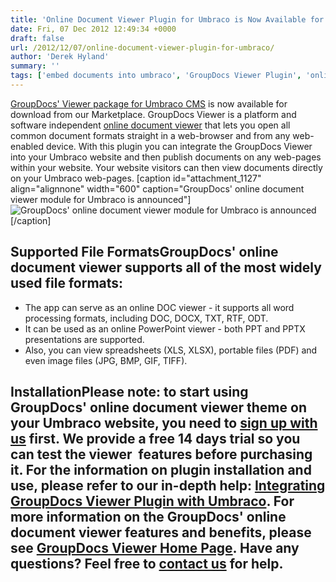 ```yaml
---
title: 'Online Document Viewer Plugin for Umbraco is Now Available for Download'
date: Fri, 07 Dec 2012 12:49:34 +0000
draft: false
url: /2012/12/07/online-document-viewer-plugin-for-umbraco/
author: 'Derek Hyland'
summary: ''
tags: ['embed documents into umbraco', 'GroupDocs Viewer Plugin', 'online doc viewer', 'online document viewer', 'online powerpoint viewer', 'umbraco document viewer', 'umbraco module', 'umbraco plugin', 'zArchive']
---
```


[GroupDocs' Viewer package for Umbraco CMS](http://groupdocs.com/marketplace/plugins/viewer/umbraco) is now available for download from our Marketplace. GroupDocs Viewer is a platform and software independent [online document viewer](http://groupdocs.com/apps/viewer) that lets you open all common document formats straight in a web-browser and from any web-enabled device. With this plugin you can integrate the GroupDocs Viewer into your Umbraco website and then publish documents on any web-pages within your website. Your website visitors can then view documents directly on your Umbraco web-pages. \[caption id="attachment\_1127" align="alignnone" width="600" caption="GroupDocs' online document viewer module for Umbraco is announced"\]![GroupDocs' online document viewer module for Umbraco is announced](https://blog.groupdocs.com/wp-content/uploads/sites/4/2012/12/Announcing-GroupDocs-online-document-viewer-package-for-Umbraco.png "GroupDocs' online document viewer module for Umbraco is announced")\[/caption\]

## Supported File FormatsGroupDocs' online document viewer supports all of the most widely used file formats:

*   The app can serve as an online DOC viewer - it supports all word processing formats, including DOC, DOCX, TXT, RTF, ODT.
*   It can be used as an online PowerPoint viewer - both PPT and PPTX presentations are supported.
*   Also, you can view spreadsheets (XLS, XLSX), portable files (PDF) and even image files (JPG, BMP, GIF, TIFF).

## Installation**Please note**: to start using GroupDocs' online document viewer theme on your Umbraco website, you need to [sign up with us](http://groupdocs.com/purchase/cloud-app-pricing) first. We provide a free 14 days trial so you can test the viewer  features before purchasing it. For the information on plugin installation and use, please refer to our in-depth help: [Integrating GroupDocs Viewer Plugin with Umbraco](https://docs.groupdocs.com/viewer/). For more information on the GroupDocs' online document viewer features and benefits, please see [GroupDocs Viewer Home Page](http://groupdocs.com/apps/viewer). Have any questions? Feel free to [contact us](http://groupdocs.com/corporate/contact-us) for help.




